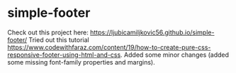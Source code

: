 # simple-footer
Check out this project here: https://ljubicamiljkovic56.github.io/simple-footer/
Tried out this tutorial https://www.codewithfaraz.com/content/19/how-to-create-pure-css-responsive-footer-using-html-and-css. 
Added some minor changes (added some missing font-family properties and margins).
